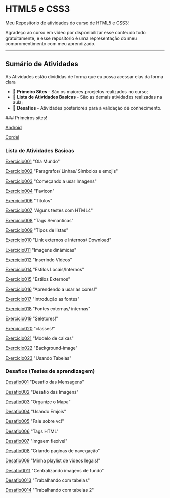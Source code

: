 # HTML5 e CSS3
Meu Repositorio de atividades do curso de HTML5 e CSS3! 

Agradeço ao curso em vídeo por disponibilizar esse conteudo todo gratuitamente, e esse repositorio é uma representação do meu compromentimento com meu aprendizado.

<hr>

## Sumário de Atividades



As Atividades estão divididas de forma que eu possa acessar elas da forma clara

<ul>

<li>🔵 <strong> Primeiro Sites </strong> - São os maiores proejetos realizados no curso; </li>

<li>🔵 <strong> Lista de Atividades Basicas </strong> - São as demais atividades realizadas na aula; </li>

<li>🔵 <strong> Desafios </strong> - Atividades posteriores para a validação de conhecimento.</li>

</ul>
### Primeiros sites!

[Android](https://lucasfregolente.github.io/html-css/desafios/d010-correcao/android.html)

[Cordel](https://lucasfregolente.github.io/html-css/desafios/d012-correcao/index.html)


### Lista de Atividades Basicas

[Exercicio001](https://lucasfregolente.github.io/html-css/exercicios/ex001/index.html) "Ola Mundo"

[Exercicio002](https://lucasfregolente.github.io/html-css/exercicios/ex002/index.html) "Paragrafos/ Linhas/ Simbolos e emojis"

[Exercicio003](https://lucasfregolente.github.io/html-css/exercicios/ex003/index.html) "Começando a usar Imagens"

[Exercicio004](https://lucasfregolente.github.io/html-css/exercicios/ex004/index.html) "Favicon"

[Exercicio006](https://lucasfregolente.github.io/html-css/exercicios/ex006/index.html) "Titulos"

[Exercicio007](https://lucasfregolente.github.io/html-css/exercicios/ex007/html4.html) "Alguns testes com HTML4"

[Exercicio008](https://lucasfregolente.github.io/html-css/exercicios/ex008/index.html) "Tags Semanticas"

[Exercicio009](https://lucasfregolente.github.io/html-css/exercicios/ex009/index.html) "Tipos de listas"

[Exercicio010](https://lucasfregolente.github.io/html-css/exercicios/ex010/index.html) "Link externos e Internos/ Download"

[Exercicio011](https://lucasfregolente.github.io/html-css/exercicios/ex011/index.html) "Imagens dinâmicas"

[Exercicio012](https://lucasfregolente.github.io/html-css/exercicios/ex012/index.html) "Inserindo Vídeos"

[Exercicio014](https://lucasfregolente.github.io/html-css/exercicios/ex014/index.html) "Estilos Locais/Internos"

[Exercicio015](https://lucasfregolente.github.io/html-css/exercicios/ex015/index.html) "Estilos Externos"

[Exercicio016](https://lucasfregolente.github.io/html-css/exercicios/ex016/cor01.html) "Aprendendo a usar as cores!"

[Exercicio017](https://lucasfregolente.github.io/html-css/exercicios/ex017/fonte01.html) "introdução as fontes"

[Exercicio018](https://lucasfregolente.github.io/html-css/exercicios/ex018/font01.html) "Fontes externas/ internas"

[Exercicio019](https://lucasfregolente.github.io/html-css/exercicios/ex019/seletor01.html) "Seletores!"

[Exercicio020](https://lucasfregolente.github.io/html-css/exercicios/ex020/hover.html) "classes!"

[Exercicio021](https://lucasfregolente.github.io/html-css/exercicios/ex021/caixa01.html) "Modelo de caixas"

[Exercicio022](https://lucasfregolente.github.io/html-css/exercicios/ex022/fundo001.html) "Background-image"

[Exercicio023](https://lucasfregolente.github.io/html-css/exercicios/ex023/index.html) "Usando Tabelas"

### Desafios (Testes de aprendizagem)

[Desafio001](https://lucasfregolente.github.io/html-css/desafios/d001/index.html)
"Desafio das Mensagens"

[Desafio002](https://lucasfregolente.github.io/html-css/desafios/d002/index.html)
"Desafio das Imagens"

[Desafio003](https://lucasfregolente.github.io/html-css/desafios/d003/index.html)
"Organize o Mapa"

[Desafio004](https://lucasfregolente.github.io/html-css/desafios/d004/index.html)
"Usando Emjois"

[Desafio005](https://lucasfregolente.github.io/html-css/desafios/d005/index.html)
"Fale sobre vc!"

[Desafio006](https://lucasfregolente.github.io/html-css/desafios/d006/index.html)
"Tags HTML"

[Desafio007](https://lucasfregolente.github.io/html-css/desafios/d007/index.html)
"Imgaem flexivel"

[Desafio008](https://lucasfregolente.github.io/html-css/desafios/d008/index.html)
"Criando paginas de navegação"

[Desafio009](https://lucasfregolente.github.io/html-css/desafios/d009/index.html)
"Minha playlist de videos legais!"

[Desafio0011](https://lucasfregolente.github.io/html-css/desafios/d0011/index.html)
"Centralizando imagens de fundo"

[Desafio0013](https://lucasfregolente.github.io/html-css/desafios/d0013/index.html)
"Trabalhando com tabelas"

[Desafio0014](https://lucasfregolente.github.io/html-css/desafios/d0014/index.html)
"Trabalhando com tabelas 2"

